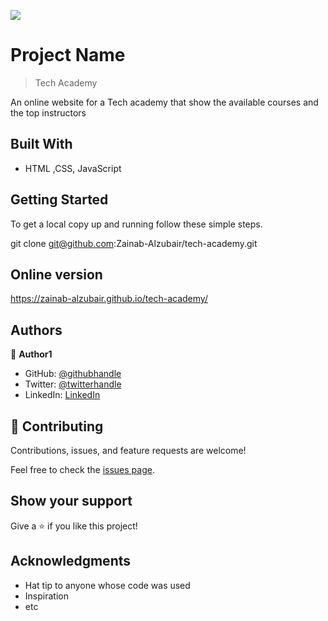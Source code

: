 
![](https://img.shields.io/badge/Microverse-blueviolet)

# Project Name

> Tech Academy

An online website for a Tech academy that show the available courses and the top instructors   


## Built With

- HTML ,CSS, JavaScript


## Getting Started

To get a local copy up and running follow these simple steps.

git clone git@github.com:Zainab-Alzubair/tech-academy.git

## Online version
https://zainab-alzubair.github.io/tech-academy/
## Authors

👤 **Author1**

- GitHub: [@githubhandle](https://github.com/Zainab-Alzubair)
- Twitter: [@twitterhandle](@zainabm34401029)
- LinkedIn: [LinkedIn](https://www.linkedin.com/in/zainab-al-zubair-bb6777168/)

## 🤝 Contributing

Contributions, issues, and feature requests are welcome!

Feel free to check the [issues page](../../issues/).

## Show your support

Give a ⭐️ if you like this project!

## Acknowledgments

- Hat tip to anyone whose code was used
- Inspiration
- etc

